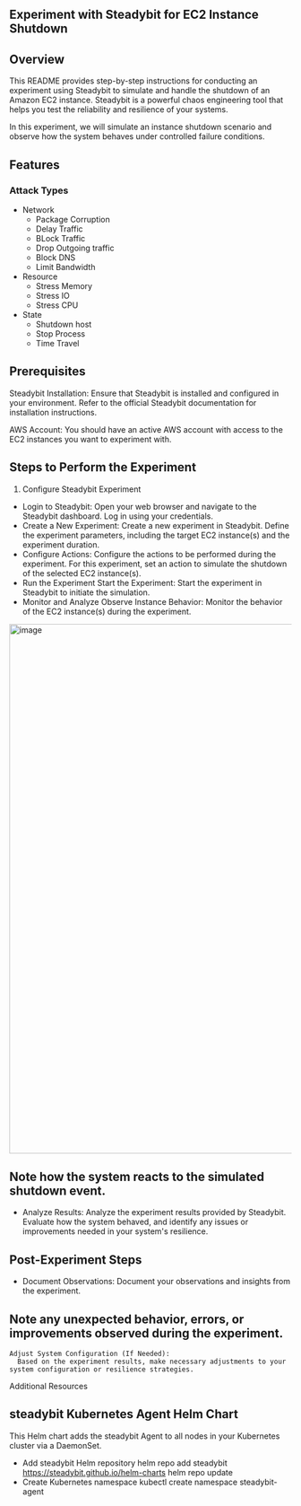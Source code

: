 ## Experiment with Steadybit for EC2 Instance Shutdown


## Overview
This README provides step-by-step instructions for conducting an experiment using Steadybit to simulate and handle the shutdown of an Amazon EC2 instance. Steadybit is a powerful chaos engineering tool that helps you test the reliability and resilience of your systems.

In this experiment, we will simulate an instance shutdown scenario and observe how the system behaves under controlled failure conditions.

## Features
### Attack Types 
* Network 
   * Package Corruption
   * Delay Traffic
   * BLock Traffic
   * Drop Outgoing traffic
   * Block DNS
   * Limit Bandwidth
* Resource
   * Stress Memory
   * Stress IO
   * Stress CPU
* State
   * Shutdown host
   * Stop Process
   * Time Travel


## Prerequisites
Steadybit Installation: Ensure that Steadybit is installed and configured in your environment. Refer to the official Steadybit documentation for installation instructions.

AWS Account: You should have an active AWS account with access to the EC2 instances you want to experiment with.

## Steps to Perform the Experiment
1. Configure Steadybit Experiment
* Login to Steadybit:
Open your web browser and navigate to the Steadybit dashboard.
Log in using your credentials.
* Create a New Experiment:
    Create a new experiment in Steadybit.
    Define the experiment parameters, including the target EC2 instance(s) and the experiment duration.
* Configure Actions:
    Configure the actions to be performed during the experiment. For this experiment, set an action to simulate the shutdown of the selected EC2 instance(s).
* Run the Experiment
    Start the Experiment:
    Start the experiment in Steadybit to initiate the simulation.
* Monitor and Analyze
    Observe Instance Behavior:
    Monitor the behavior of the EC2 instance(s) during the experiment.
<img width="944" alt="image" src="https://github.com/cloudtechner/chaos-engineering-tools/assets/126565907/7eafb719-cbd3-400d-836d-9490effd01a9">

## Note how the system reacts to the simulated shutdown event.
* Analyze Results:
    Analyze the experiment results provided by Steadybit.
    Evaluate how the system behaved, and identify any issues or improvements needed in your system's resilience.
## Post-Experiment Steps
* Document Observations:
    Document your observations and insights from the experiment.
## Note any unexpected behavior, errors, or improvements observed during the experiment.
    Adjust System Configuration (If Needed):
      Based on the experiment results, make necessary adjustments to your system configuration or resilience strategies.
Additional Resources

## steadybit Kubernetes Agent Helm Chart
 This Helm chart adds the steadybit Agent to all nodes in your Kubernetes cluster via a DaemonSet.
 * Add steadybit Helm repository
   helm repo add steadybit https://steadybit.github.io/helm-charts
   helm repo update
 * Create Kubernetes namespace
   kubectl create namespace steadybit-agent
 




